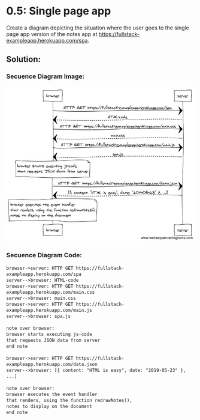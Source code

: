 # 0.5: Single page app

Create a diagram depicting the situation where the user goes to the single page app version of the notes app at https://fullstack-exampleapp.herokuapp.com/spa.
## Solution:

### Secuence Diagram Image:

![excercice 0.5: Single page app](5_single_page_app.png)

### Secuence Diagram Code:

```code:
browser->server: HTTP GET https://fullstack-exampleapp.herokuapp.com/spa
server-->browser: HTML-code
browser->server: HTTP GET https://fullstack-exampleapp.herokuapp.com/main.css
server-->browser: main.css
browser->server: HTTP GET https://fullstack-exampleapp.herokuapp.com/main.js
server-->browser: spa.js

note over browser:
browser starts executing js-code
that requests JSON data from server 
end note

browser->server: HTTP GET https://fullstack-exampleapp.herokuapp.com/data.json
server-->browser: [{ content: "HTML is easy", date: "2019-05-23" }, ...]

note over browser:
browser executes the event handler
that renders, using the function redrawNotes(), 
notes to display on the document
end note
```
